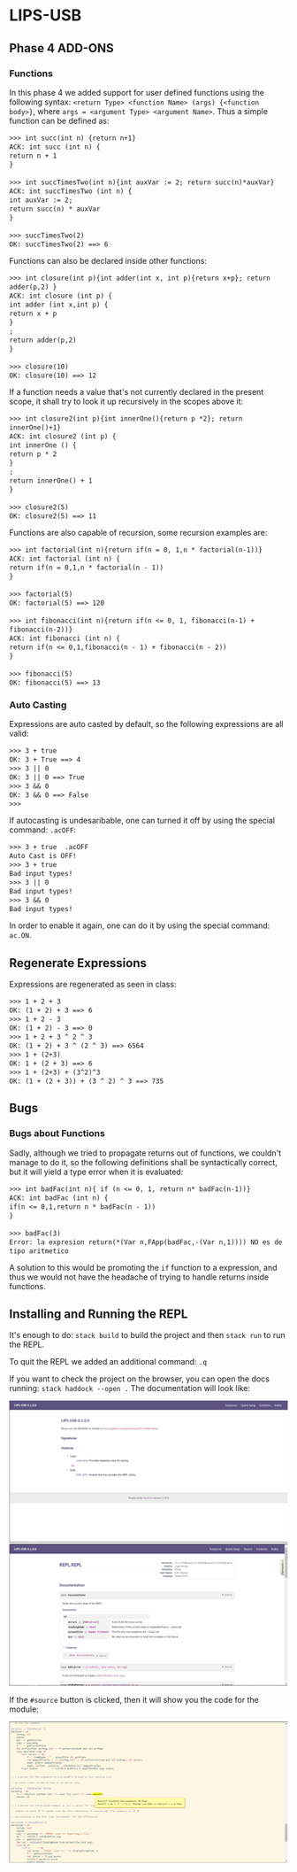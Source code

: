 # LIPS-USB

## Phase 4 ADD-ONS

### Functions

In this phase 4 we added support for user defined functions using the following syntax: `<return Type> <function Name> (args) {<function body>}`, where `args = <argument Type> <argument Name>`. Thus a simple function can be defined as:


```
>>> int succ(int n) {return n+1}
ACK: int succ (int n) {
return n + 1
}

>>> int succTimesTwo(int n){int auxVar := 2; return succ(n)*auxVar}
ACK: int succTimesTwo (int n) {
int auxVar := 2;
return succ(n) * auxVar
}

>>> succTimesTwo(2)
OK: succTimesTwo(2) ==> 6
```


Functions can also be declared inside other functions:

```
>>> int closure(int p){int adder(int x, int p){return x+p}; return adder(p,2) }
ACK: int closure (int p) {
int adder (int x,int p) {
return x + p
}
;
return adder(p,2)
}

>>> closure(10)
OK: closure(10) ==> 12
```

If a function needs a value that's not currently declared in the present scope, it shall try to look it up
recursively in the scopes above it:

```
>>> int closure2(int p){int innerOne(){return p *2}; return innerOne()+1}
ACK: int closure2 (int p) {
int innerOne () {
return p * 2
}
;
return innerOne() + 1
}

>>> closure2(5)
OK: closure2(5) ==> 11
```

Functions are also capable of recursion, some recursion examples are:


```
>>> int factorial(int n){return if(n = 0, 1,n * factorial(n-1))}
ACK: int factorial (int n) {
return if(n = 0,1,n * factorial(n - 1))
}

>>> factorial(5)
OK: factorial(5) ==> 120

>>> int fibonacci(int n){return if(n <= 0, 1, fibonacci(n-1) + fibonacci(n-2))} 
ACK: int fibonacci (int n) {
return if(n <= 0,1,fibonacci(n - 1) + fibonacci(n - 2))
}

>>> fibonacci(5)
OK: fibonacci(5) ==> 13
```

### Auto Casting

Expressions are auto casted by default, so the following expressions are all valid:

```
>>> 3 + true       
OK: 3 + True ==> 4
>>> 3 || 0
OK: 3 || 0 ==> True
>>> 3 && 0 
OK: 3 && 0 ==> False
>>>
```

If autocasting is undesaribable, one can turned it off by using the special command: `.acOFF`:

```
>>> 3 + true  .acOFF
Auto Cast is OFF!
>>> 3 + true  
Bad input types!
>>> 3 || 0
Bad input types!
>>> 3 && 0
Bad input types!
```

In order to enable it again, one can do it by using the special command: `ac.ON`.

## Regenerate Expressions

Expressions are regenerated as seen in class:

```
>>> 1 + 2 + 3
OK: (1 + 2) + 3 ==> 6
>>> 1 + 2 - 3
OK: (1 + 2) - 3 ==> 0
>>> 1 + 2 + 3 ^ 2 ^ 3
OK: (1 + 2) + 3 ^ (2 ^ 3) ==> 6564
>>> 1 + (2+3)
OK: 1 + (2 + 3) ==> 6
>>> 1 + (2+3) + (3^2)^3
OK: (1 + (2 + 3)) + (3 ^ 2) ^ 3 ==> 735
```

## Bugs 

### Bugs about Functions

Sadly, although we tried to propagate returns out of functions, we couldn't manage to do it, so 
the following definitions shall be syntactically correct, but it will yield a type error when it is
evaluated:

```
>>> int badFac(int n){ if (n <= 0, 1, return n* badFac(n-1))}  
ACK: int badFac (int n) {
if(n <= 0,1,return n * badFac(n - 1))
}

>>> badFac(3)
Error: la expresion return(*(Var n,FApp(badFac,-(Var n,1)))) NO es de tipo aritmetico
```

A solution to this would be promoting the `if` function to a expression, and thus we would not have the headache of
trying to handle returns inside functions.


## Installing and Running the REPL

It's enough to do: `stack build` to build the project and then `stack run` to run the REPL.

To quit the REPL we added an additional command: `.q`

If you want to check the project on the browser, you can open the docs running: `stack haddock --open .` The documentation will look like:

<center>

![main page](/Imgs/haddock1.PNG)
![main page](/Imgs/haddock2.PNG)

</center>

If the `#source` button is clicked, then it will show you the code for the module:

<center>

![main page](/Imgs/haddock3.PNG)

</center>

